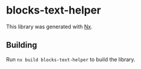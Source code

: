 # blocks-text-helper

This library was generated with [Nx](https://nx.dev).

## Building

Run `nx build blocks-text-helper` to build the library.
